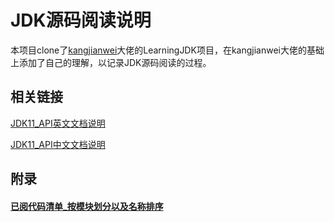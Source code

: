 # JDK源码阅读说明

本项目clone了[kangjianwei](https://github.com/glucky0898/LearningJDK.git)大佬的LearningJDK项目，在kangjianwei大佬的基础上添加了自己的理解，以记录JDK源码阅读的过程。

## 相关链接
    
[JDK11_API英文文档说明](https://docs.oracle.com/en/java/javase/11/docs/api/index.html)    
    
[JDK11_API中文文档说明](https://www.matools.com/api/java11)    
    
## 附录  
#### [已阅代码清单_按模块划分以及名称排序](已阅代码清单_按名称排序.md)    
